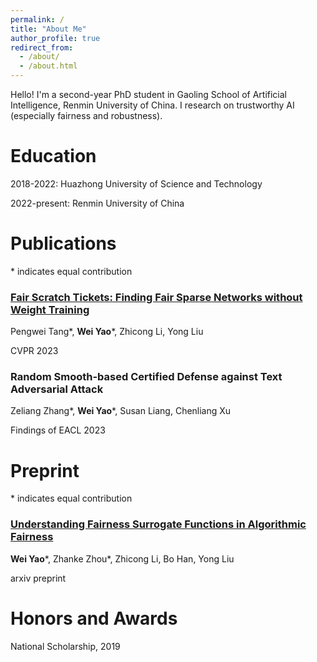 ```yaml
---
permalink: /
title: "About Me"
author_profile: true
redirect_from: 
  - /about/
  - /about.html
---
```


Hello! I'm a second-year PhD student in Gaoling School of Artificial Intelligence, Renmin University of China. I research on trustworthy AI (especially fairness and robustness). 

# Education

2018-2022: Huazhong University of Science and Technology

2022-present: Renmin University of China

# Publications

\* indicates equal contribution

### [Fair Scratch Tickets: Finding Fair Sparse Networks without Weight Training](https://openaccess.thecvf.com/content/CVPR2023/papers/Tang_Fair_Scratch_Tickets_Finding_Fair_Sparse_Networks_Without_Weight_Training_CVPR_2023_paper.pdf)

Pengwei Tang\*, **Wei Yao**\*, Zhicong Li, Yong Liu

CVPR 2023  


### Random Smooth-based Certified Defense against Text Adversarial Attack

Zeliang Zhang\*, **Wei Yao**\*, Susan Liang, Chenliang Xu

Findings of EACL 2023  

# Preprint

\* indicates equal contribution

### [Understanding Fairness Surrogate Functions in Algorithmic Fairness](https://arxiv.org/pdf/2310.11211.pdf)

**Wei Yao**\*, Zhanke Zhou\*, Zhicong Li, Bo Han, Yong Liu

arxiv preprint  

# Honors and Awards

National Scholarship, 2019












